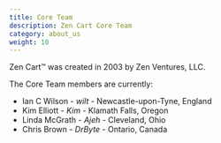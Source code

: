 ```yaml
---
title: Core Team
description: Zen Cart Core Team 
category: about_us
weight: 10
---
```


Zen Cart&trade; was created in 2003 by Zen Ventures, LLC.

The Core Team members are currently: 
- Ian C Wilson - *wilt* - Newcastle-upon-Tyne, England 
- Kim Elliott - *Kim* - Klamath Falls, Oregon 
- Linda McGrath - *Ajeh* - Cleveland, Ohio 
- Chris Brown - *DrByte* - Ontario, Canada


